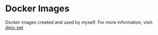 # Docker Images

Docker images created and used by myself.  For more information, visit: [djpic.net](https://www.djpic.net/)
